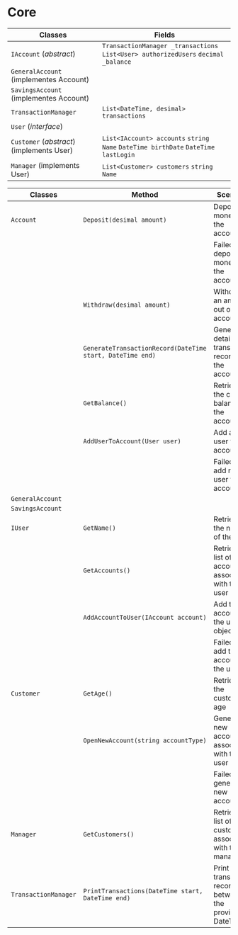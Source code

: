 ﻿# Core

| Classes | Fields | 
|-|-|
| `IAccount` (*abstract*) | `TransactionManager _transactions` `List<User> authorizedUsers` `decimal _balance` |
| `GeneralAccount` (implementes Account) | |
| `SavingsAccount` (implementes Account) | |
| `TransactionManager` | `List<DateTime, desimal> transactions` |
| `User` (*interface*) | | 
| `Customer` (*abstract*)(implements User) | `List<IAccount> accounts` `string Name` `DateTime birthDate` `DateTime lastLogin` |
| `Manager` (implements User) | `List<Customer> customers` `string Name` | 

| Classes | Method | Scenario | Outputs | 
|-|-|-|-|
| `Account` | `Deposit(desimal amount)` | Deposit money into the account | True |
| | | Failed to deposit money into the account | False | 
| | `Withdraw(desimal amount)` | Withdraw an amount out of the account | decimal | 
| | `GenerateTransactionRecord(DateTime start, DateTime end)` | Generate a detailed transaction record for the account | Out/Console | 
| | `GetBalance()` | Retrieve the current balance of the account | decimal | 
| | `AddUserToAccount(User user)` | Add a new user to the account | true | 
| | | Failed to add new user to the account | false | 
| `GeneralAccount` | | | 
| `SavingsAccount` | | |
| `IUser` | `GetName()` | Retrieve the name of the user | string |
| | `GetAccounts()` | Retrieve a list of all accounts associated with the user | List<Account> |
| | `AddAccountToUser(IAccount account)` | Add the account to the user object | true |
| | | Failed to add the account to the user | false | 
| `Customer` | `GetAge()` | Retrieve the customers age | int | 
| | `OpenNewAccount(string accountType)` | Generate a new account associated with the user | True |
| | | Failed to generate a new account | False | 
| `Manager`  | `GetCustomers()` | Retrieve a list of customers associated with this manager | List<Customer> | 
| `TransactionManager` | `PrintTransactions(DateTime start, DateTime end)` | Print the transaction record between the provided DateTimes | Out/Console | 